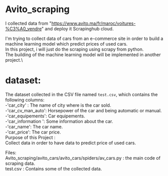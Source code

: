 # Avito_scraping
I collected data from "https://www.avito.ma/fr/maroc/voitures-%C3%A0_vendre" and deploy it Scrapinghub cloud.

I'm trying to collect data of cars from an e-commerce site in order to build a machine learning model which predict prices of used cars.\
In this project, i will just do the scraping using scrapy from python.\
The building of the machine learning model will be implemented in another project.\

# dataset:
The dataset collected in the CSV file named `test.csv`, which contains the following columns:\
-'car_city' : The name of city where is the car sold.\
-'car_cv_man_auto': Horsepower of the car and being automatic or manual.\
-'car_equipements': Car equipements.\
-'car_information	': Some information about the car.\
-'car_name': The car name.\
-'car_price': The car price.\
Purpose of this Project :\
Collect data in order to have data to predict price of used cars. 

Files:\
Avito_scraping/avito_cars/avito_cars/spiders/av_cars.py : the main code of scraping data.\
test.csv : Contains some of the collected data.
